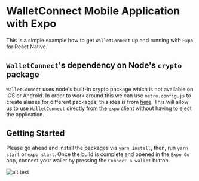 # WalletConnect Mobile Application with Expo

This is a simple example how to get `WalletConnect` up and running with `Expo` for React Native.

## `WalletConnect`'s dependency on Node's `crypto` package

`WalletConnect` uses node's built-in crypto package which is not available on iOS or Android.
In order to work around this we can use `metro.config.js` to create aliases for different packages, this idea is from [here](https://learn.figment.io/tutorials/how-to-successfully-connect-to-a-celo-wallet-with-a-react-native-dapp).
This will allow us to use `WalletConnect` directly from the `expo` client without having to eject the application.

## Getting Started

Please go ahead and install the packages via `yarn install`, then, run `yarn start` or `expo start`.
Once the build is complete and opened in the `Expo Go` app, connect your wallet by pressing the `Connect a wallet` button.

![alt text](./assets/gifs/walletconnect-expo-demo.gif)
